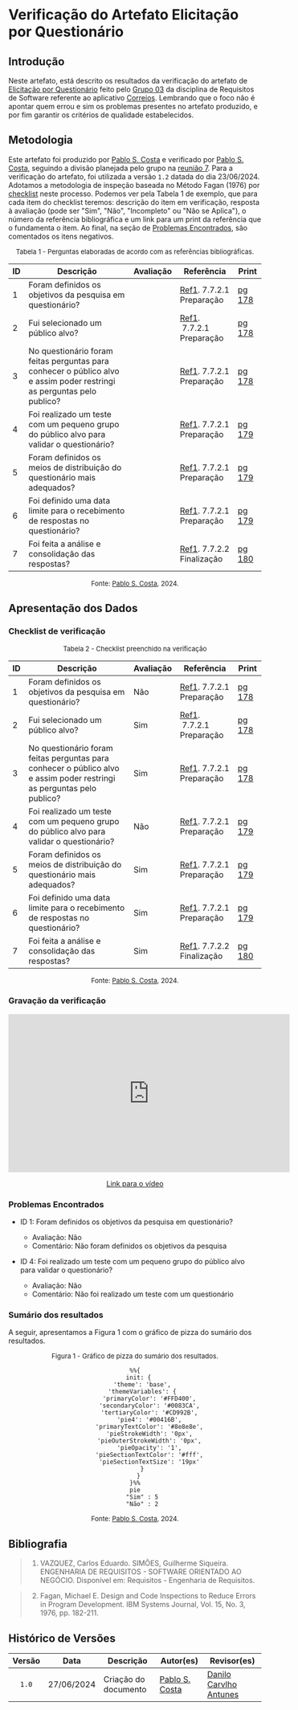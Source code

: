 # Verificação do Artefato Elicitação por Questionário

## Introdução

Neste artefato, está descrito os resultados da verificação do artefato de [Elicitação por Questionário](../../../../elicitacao/tecnicas/questionario.md) feito pelo [Grupo 03](https://mmclovin.github.io/2024.1-App_Correios/) da disciplina de Requisitos de Software referente ao aplicativo [Correios](https://www.correios.com.br/). Lembrando que o foco não é apontar quem errou e sim os problemas presentes no artefato produzido, e por fim garantir os critérios de qualidade estabelecidos.

## Metodologia

Este artefato foi produzido por [Pablo S. Costa][PabloGH] e verificado por [Pablo S. Costa][PabloGH], seguindo a divisão planejada pelo grupo na [reunião 7](https://mmclovin.github.io/2024.1-App_Correios/atas/ata7/). Para a verificação do artefato, foi utilizada a versão `1.2` datada do dia 23/06/2024. Adotamos a metodologia de inspeção baseada no Método Fagan (1976) por [checklist](#checklist-de-verificacao) neste processo. Podemos ver pela Tabela 1 de exemplo, que para cada item do checklist teremos: descrição do item em verificação, resposta à avaliação (pode ser "Sim", "Não", "Incompleto" ou "Não se Aplica"), o número da referência bibliográfica e um link para um print da referência que o fundamenta o item. Ao final, na seção de [Problemas Encontrados](#problemas-encontrados), são comentados os itens negativos.

<font size="2"><p style="text-align: center">Tabela 1 - Perguntas elaboradas de acordo com as referências bibliográficas.</p></font>

<center>

| ID | Descrição | Avaliação | Referência | Print |
| --- | --- | --- | --- | --- |
| 1 | Foram definidos os objetivos da pesquisa em questionário? |   | [Ref1](#ref1). 7.7.2.1 Preparação | [pg 178][f1] |
| 2 | Fui selecionado um público alvo? |   | [Ref1](#ref1).  7.7.2.1 Preparação | [pg 178][f1] |
| 3 | No questionário foram feitas perguntas para conhecer o público alvo e assim poder restringi as perguntas pelo publico? |   | [Ref1](#ref1). 7.7.2.1 Preparação | [pg 178][f2] |
| 4 | Foi realizado um teste com um pequeno grupo do público alvo para validar o questionário? |   | [Ref1](#ref1). 7.7.2.1 Preparação | [pg 179][f3] |
| 5 | Foram definidos os meios de distribuição do questionário mais adequados? |   | [Ref1](#ref1). 7.7.2.1 Preparação | [pg 179][f4] |
| 6 | Foi definido uma data limite para o recebimento de respostas no questionário? |   | [Ref1](#ref1). 7.7.2.1 Preparação | [pg 179][f5] |
| 7 | Foi feita a análise e consolidação das respostas? |   | [Ref1](#ref1). 7.7.2.2 Finalização | [pg 180][f6] |

</center>

<font size="2"><p style="text-align: center">Fonte: [Pablo S. Costa][PabloGH], 2024.</p></font>

## Apresentação dos Dados


### Checklist de verificação

<font size="2"><p style="text-align: center">Tabela 2 - Checklist preenchido na verificação</p></font>

<center>

| ID | Descrição | Avaliação | Referência | Print |
| --- | --- | --- | --- | --- |
| 1 | Foram definidos os objetivos da pesquisa em questionário? | Não | [Ref1](#ref1). 7.7.2.1 Preparação | [pg 178][f1] |
| 2 | Fui selecionado um público alvo? | Sim | [Ref1](#ref1).  7.7.2.1 Preparação | [pg 178][f1] |
| 3 | No questionário foram feitas perguntas para conhecer o público alvo e assim poder restringi as perguntas pelo publico? | Sim | [Ref1](#ref1). 7.7.2.1 Preparação | [pg 178][f2] |
| 4 | Foi realizado um teste com um pequeno grupo do público alvo para validar o questionário? | Não | [Ref1](#ref1). 7.7.2.1 Preparação | [pg 179][f3] |
| 5 | Foram definidos os meios de distribuição do questionário mais adequados? | Sim | [Ref1](#ref1). 7.7.2.1 Preparação | [pg 179][f4] |
| 6 | Foi definido uma data limite para o recebimento de respostas no questionário? | Sim | [Ref1](#ref1). 7.7.2.1 Preparação | [pg 179][f5] |
| 7 | Foi feita a análise e consolidação das respostas? | Sim | [Ref1](#ref1). 7.7.2.2 Finalização | [pg 180][f6] |


</center>

<font size="2"><p style="text-align: center">Fonte: [Pablo S. Costa][PabloGH], 2024.</p></font>

### Gravação da verificação


<div style="text-align: center;">
    <iframe width="560" height="315" src="https://www.youtube.com/embed/-oFikBn7uQI?si=qZNS5N6VC3tqaTHc" title="YouTube video player" frameborder="0" allow="accelerometer; autoplay; clipboard-write; encrypted-media; gyroscope; picture-in-picture; web-share" referrerpolicy="strict-origin-when-cross-origin" allowfullscreen></iframe>
</div>

<p style="text-align: center">
    <a href="https://youtu.be/-oFikBn7uQI"> Link para o vídeo </a>
</p>

### Problemas Encontrados


*   ID 1: Foram definidos os objetivos da pesquisa em questionário?
    *   Avaliação: Não
    *   Comentário: Não foram definidos os objetivos da pesquisa
        
*   ID 4: Foi realizado um teste com um pequeno grupo do público alvo para validar o questionário?
    *   Avaliação: Não
    *   Comentário: Não foi realizado um teste com um questionário


### Sumário dos resultados

A seguir, apresentamos a Figura 1 com o gráfico de pizza do sumário dos resultados.

<font size="2"><p style="text-align: center">Figura 1 - Gráfico de pizza do sumário dos resultados.</p></font>

<center>

``` mermaid
%%{
  init: {
    'theme': 'base',
    'themeVariables': {
        'primaryColor': '#FFD400',
        'secondaryColor': '#0083CA',
        'tertiaryColor': '#CD992B',
        'pie4': '#00416B',
        'primaryTextColor': '#8e8e8e',
        'pieStrokeWidth': '0px',
        'pieOuterStrokeWidth': '0px',
        'pieOpacity': '1',
        'pieSectionTextColor': '#fff',
        'pieSectionTextSize': '19px'
    }
  }
}%%
pie
    "Sim" : 5
    "Não" : 2
```

</center>

<font size="2"><p style="text-align: center">Fonte: [Pablo S. Costa][PabloGH], 2024.</p></font>

## Bibliografia

> 1. <a id="ref1"> </a>VAZQUEZ, Carlos Eduardo. SIMÕES, Guilherme Siqueira. ENGENHARIA DE REQUISITOS - SOFTWARE ORIENTADO AO NEGÓCIO. Disponível em: Requisitos - Engenharia de Requisitos.

> 2. Fagan, Michael E. Design and Code Inspections to Reduce Errors in Program Development. IBM Systems Journal, Vol. 15, No. 3, 1976, pp. 182-211. 
>

## Histórico de Versões

| Versão | Data | Descrição | Autor(es) | Revisor(es) |
| :----: | :--: | --------- | ----------- | ------ |
| `1.0`  | 27/06/2024 | Criação do documento | [Pablo S. Costa][PabloGH] | [Danilo Carvlho Antunes][DaniloGH] |

[ClaudioGH]: https://github.com/claudiohsc
[DaniloGH]: https://github.com/Danilo-Carvalho-Antunes
[EliasGH]: https://github.com/EliasOliver21
[GabrielBGH]: https://github.com/Bertolazi
[GabrielFGH]: https://github.com/MMcLovin
[PabloGH]: https://github.com/pabloheika
[RicardoGH]: https://www.github.com/avmricardo
[f1]: ../../../../assets/prints_verificacao/pablo/quest/1.jpeg
[f2]: ../../../../assets/prints_verificacao/pablo/quest/2.jpeg
[f3]: ../../../../assets/prints_verificacao/pablo/quest/3.jpeg
[f4]: ../../../../assets/prints_verificacao/pablo/quest/4.jpeg
[f5]: ../../../../assets/prints_verificacao/pablo/quest/5.jpeg
[f6]: ../../../../assets/prints_verificacao/pablo/quest/6.jpeg